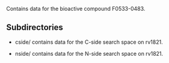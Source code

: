 Contains data for the bioactive compound F0533-0483.

## Subdirectories

- cside/ contains data for the C-side search space on rv1821.

- nside/ contains data for the N-side search space on rv1821.

